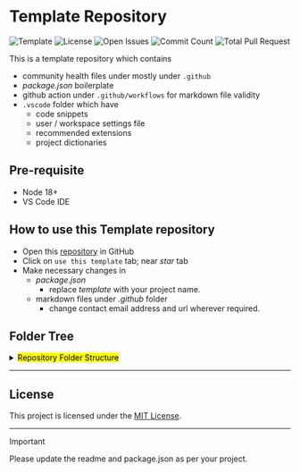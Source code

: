 # Template Repository

![Template][template]
![License][license]
![Open Issues][issues]
![Commit Count][commits]
![Total Pull Request][PR]

This is a template repository which contains

- community health files under mostly under `.github`
- _package.json_ boilerplate
- github action under `.github/workflows` for markdown file validity
- `.vscode` folder which have
  - code snippets
  - user / workspace settings file
  - recommended extensions
  - project dictionaries

## Pre-requisite

- Node 18+
- VS Code IDE

## How to use this Template repository

- Open this [repository][repo] in GitHub
- Click on `use this template` tab; near _star_ tab
- Make necessary changes in
  - _package.json_
    - replace _template_ with your project name.
  - markdown files under _.github_ folder
    - change contact email address and url wherever required.

## Folder Tree

<details>
<summary>
  <mark>Repository Folder Structure</mark>
</summary>

```bash
├── .editorconfig
├── .github
│   ├── CODEOWNERS
│   ├── CODE_OF_CONDUCT.md
│   ├── CONTRIBUTING.md
│   ├── DISCUSSION_TEMPLATE
│   │   ├── announcements.yml
│   │   └── ideas.yml
│   ├── FUNDING.yml
│   ├── ISSUE_TEMPLATE
│   │   ├── BUG_FORM.yml
│   │   ├── ENHANCEMENT.yml
│   │   ├── FEATURE_REQUEST.md
│   │   ├── QUESTION.md
│   │   └── config.yml
│   ├── PULL_REQUEST_TEMPLATE.md
│   ├── SECURITY.md
│   ├── SUPPORT.md
│   └── workflows
│       └── markdown-lint.yml
├── .gitignore
├── .vscode
│   ├── cspell.json
│   ├── dictionaries
│   │   ├── project-words.txt
│   │   └── team-member.txt
│   ├── extensions.json
│   ├── javascriptreact.json
│   ├── markdownlint.json
│   ├── pkg.json
│   ├── settings.json
│   ├── tasks.json
│   └── template.code-snippets
├── CHANGELOG.md
├── LICENSE
├── README.md
├── docs
│   └── README.md
├── package.json
├── public
│   └── assets
│       └── images
├── src
│   └── index.js
├── template.code-workspace
└── tree
12 directories, 36 files

```

</details>

---

## License

This project is licensed under the [MIT License](LICENSE).

---

> [!Important]
> Please update the readme and package.json as per your project.

<!-- References -->

[template]: https://badgen.net/static/github/template?icon=github
[repo]: https://github.com/xkeshav/template
[license]: https://badgen.net/github/license/xkeshav/template
[issues]: https://badgen.net/github/open-issues/xkeshav/template
[PR]: https://badgen.net/github/prs/xkeshav/template
[commits]: https://badgen.net/github/commits/xkeshav/template/main?color=green
